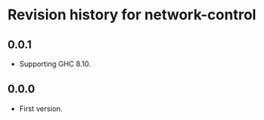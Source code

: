 # Revision history for network-control

## 0.0.1

* Supporting GHC 8.10.

## 0.0.0

* First version.
